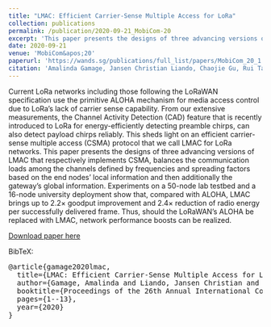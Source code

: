 ```yaml
---
title: "LMAC: Efficient Carrier-Sense Multiple Access for LoRa"
collection: publications
permalink: /publication/2020-09-21_MobiCom-20
excerpt: 'This paper presents the designs of three advancing versions of LMAC that respectively implements CSMA, balances the communication loads among the channels defined by frequencies and spreading factors based on the end nodes’ local information and then additionally the gateway’s global information.'
date: 2020-09-21
venue: 'MobiCom&apos;20'
paperurl: 'https://wands.sg/publications/full_list/papers/MobiCom_20_1.pdf'
citation: 'Amalinda Gamage, Jansen Christian Liando, Chaojie Gu, Rui Tan, and Mo Li. &quot;LMAC: Efficient Carrier-Sense Multiple Access for LoRa.&quot; <i>In Proceedings of the 26th Annual International Conference on Mobile Computing and Networking</i>, pp. 1-13. 2020.'
---
```


Current LoRa networks including those following the LoRaWAN specification use the primitive ALOHA mechanism for media access control due to LoRa’s lack of carrier sense capability. From our extensive measurements, the Channel Activity Detection (CAD) feature that is recently introduced to LoRa for energy-efficiently detecting preamble chirps, can also detect payload chirps reliably. This sheds light on an efficient carrier-sense multiple access (CSMA) protocol that we call LMAC for LoRa networks. This paper presents the designs of three advancing versions of LMAC that respectively implements CSMA, balances the communication loads among the channels defined by frequencies and spreading factors based on the end nodes’ local information and then additionally the gateway’s global information. Experiments on a 50-node lab testbed and a 16-node university deployment show that, compared with ALOHA, LMAC brings up to 2.2× goodput improvement and 2.4× reduction of radio energy per successfully delivered frame. Thus, should the LoRaWAN’s ALOHA be replaced with LMAC, network performance boosts can be realized.

[Download paper here](https://wands.sg/publications/full_list/papers/MobiCom_20_1.pdf)

BibTeX:
<pre>
@article{gamage2020lmac,
  title={LMAC: Efficient Carrier-Sense Multiple Access for LoRa},
  author={Gamage, Amalinda and Liando, Jansen Christian and Chaojie, Gu and Rui, Tan and Li, Mo},
  booktitle={Proceedings of the 26th Annual International Conference on Mobile Computing and Networking},
  pages={1--13},
  year={2020}
}
</pre>
